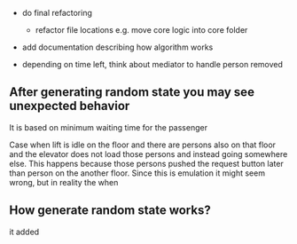 - do final refactoring

  - refactor file locations e.g. move core logic into core folder

- add documentation describing how algorithm works

- depending on time left, think about mediator to handle person removed

## After generating random state you may see unexpected behavior

It is based on minimum waiting time for the passenger

Case when lift is idle on the floor and there are persons also on that floor and the elevator does not load those persons and instead going somewhere else. This happens because those persons pushed the request button later than person on the another floor.
Since this is emulation it might seem wrong, but in reality the when

## How generate random state works?

it added

